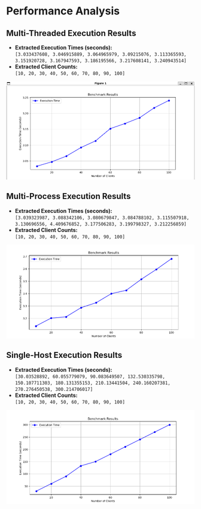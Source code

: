 # Performance Analysis

## Multi-Threaded Execution Results

- **Extracted Execution Times (seconds):**  
  `[3.033437608, 3.046915889, 3.064965979, 3.09215076, 3.113365593, 3.151920728, 3.167947593, 3.186195566, 3.217608141, 3.240943514]`
- **Extracted Client Counts:**  
  `[10, 20, 30, 40, 50, 60, 70, 80, 90, 100]`

![Multi-Threaded Execution](multi_thread.png)

## Multi-Process Execution Results

- **Extracted Execution Times (seconds):**  
  `[3.039323987, 3.088342106, 3.080679847, 3.084788102, 3.115507918, 3.130696556, 4.409676852, 3.177506283, 3.199798327, 3.212256859]`
- **Extracted Client Counts:**  
  `[10, 20, 30, 40, 50, 60, 70, 80, 90, 100]`

![Multi-Process Execution](multi_process.png)

## Single-Host Execution Results

- **Extracted Execution Times (seconds):**  
  `[30.03528892, 60.055779079, 90.083649507, 132.530335798, 150.107711303, 180.131355153, 210.13441504, 240.160207381, 270.276450538, 300.214706017]`
- **Extracted Client Counts:**  
  `[10, 20, 30, 40, 50, 60, 70, 80, 90, 100]`

![Single-Host Execution](single.png)


